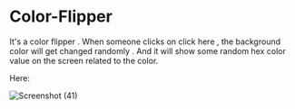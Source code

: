 # Color-Flipper
It's a color flipper . When someone clicks on click here , the background color will get changed randomly . And it will show some random hex color value on the screen related to the color.

Here:

![Screenshot (41)](https://user-images.githubusercontent.com/85047479/158181183-c3705ffc-f7d2-4606-b55b-029c0b7c22c1.png)
